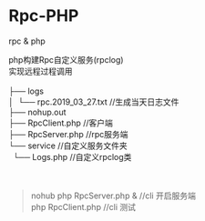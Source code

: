 # Rpc-PHP<br/>
rpc &amp; php<br/>

php构建Rpc自定义服务(rpclog)<br/>
实现远程过程调用<br/>
<br/>
├── logs                          <br/>
│&nbsp;&nbsp;└── rpc.2019_03_27.txt        //生成当天日志文件<br/>
├── nohup.out                     <br/>
├── RpcClient.php                 //客户端<br/>
├── RpcServer.php                 //rpc服务端<br/>
└── service                       //自定义服务文件夹<br/>
&nbsp;&nbsp;└── Logs.php                  //自定义rpclog类<br/>
<br/>
<br/>
> nohub php RpcServer.php &     //cli 开启服务端<br/>
> php RpcClient.php             //cli 测试<br/>
